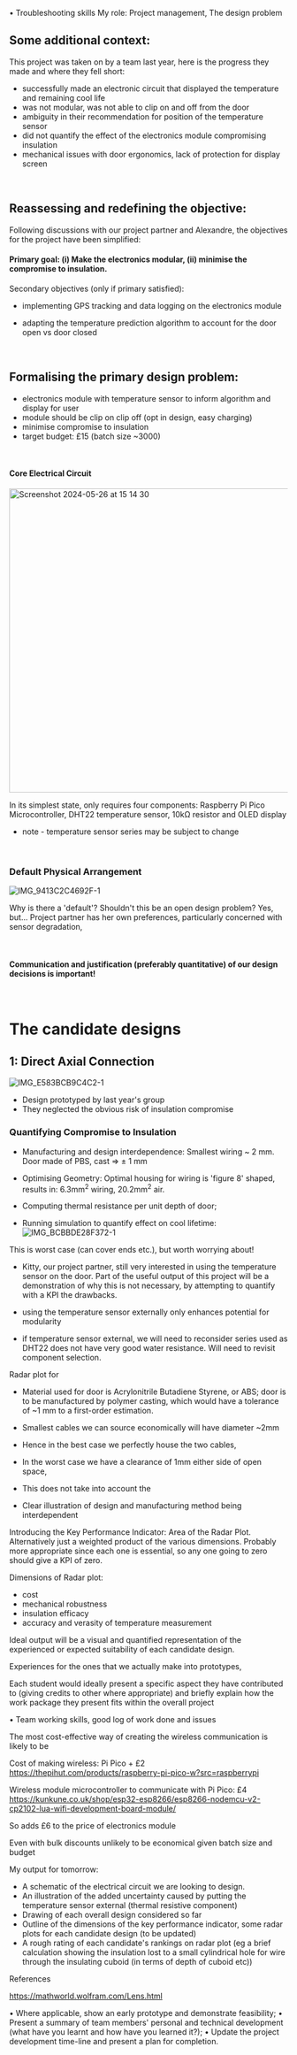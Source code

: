 • Troubleshooting skills 
My role: Project management, The design problem

## Some additional context:
This project was taken on by a team last year, here is the progress they made and where they fell short:

- successfully made an electronic circuit that displayed the temperature and remaining cool life
- was not modular, was not able to clip on and off from the door
- ambiguity in their recommendation for position of the temperature sensor
- did not quantify the effect of the electronics module compromising insulation
- mechanical issues with door ergonomics, lack of protection for display screen

<br />

## Reassessing and redefining the objective:

Following discussions with our project partner and Alexandre, the objectives for the project have been simplified:

#### Primary goal: (i) Make the electronics modular, (ii) minimise the compromise to insulation.

Secondary objectives (only if primary satisfied): 
- implementing GPS tracking and data logging on the electronics module
- adapting the temperature prediction algorithm to account for the door open vs door closed

  <br />

## Formalising the primary design problem:
- electronics module with temperature sensor to inform algorithm and display for user
- module should be clip on clip off (opt in design, easy charging)
- minimise compromise to insulation
- target budget: £15 (batch size ~3000)

<br />

#### Core Electrical Circuit

<img width="550" alt="Screenshot 2024-05-26 at 15 14 30" src="https://github.com/Technology-for-the-Poorest-Billion/2024-ideabatic-beam/assets/98609386/d8ad377c-824a-41d8-bdd4-f801853df728">

In its simplest state, only requires four components:
Raspberry Pi Pico Microcontroller, DHT22 temperature sensor, 10kΩ resistor and OLED display
* note - temperature sensor series may be subject to change

<br />

### Default Physical Arrangement

![IMG_9413C2C4692F-1](https://github.com/Technology-for-the-Poorest-Billion/2024-ideabatic-beam/assets/98609386/60c86eb5-2260-4c7b-bbe1-881a7b46c9ef)


Why is there a 'default'? Shouldn't this be an open design problem?
Yes, but...
Project partner has her own preferences, particularly concerned with sensor degradation, 

<br />

#### Communication and justification (preferably quantitative) of our design decisions is important!

<br />

# The candidate designs

## 1: Direct Axial Connection

![IMG_E583BCB9C4C2-1](https://github.com/Technology-for-the-Poorest-Billion/2024-ideabatic-beam/assets/98609386/3e06c55b-12ec-494d-95e8-133f6d736d58)


- Design prototyped by last year's group
- They neglected the obvious risk of insulation compromise

### Quantifying Compromise to Insulation

- Manufacturing and design interdependence:
 Smallest wiring ~ 2 mm. Door made of PBS, cast ⇒ ± 1 mm

- Optimising Geometry: Optimal housing for wiring is 'figure 8' shaped, results in: 6.3mm<sup>2</sup> wiring, 20.2mm<sup>2</sup> air.  

- Computing thermal resistance per unit depth of door;

- Running simulation to quantify effect on cool lifetime:
![IMG_BCBBDE28F372-1](https://github.com/Technology-for-the-Poorest-Billion/2024-ideabatic-beam/assets/98609386/4a8e9b9f-3947-4bb9-898e-086afd208efc)

This is worst case (can cover ends etc.), but worth worrying about! 

- Kitty, our project partner, still very interested in using the temperature sensor on the door. Part of the useful output of this project will be a demonstration of why this is not necessary, by attempting to quantify with a KPI the drawbacks. 




- using the temperature sensor externally only enhances potential for modularity
- if temperature sensor external, we will need to reconsider series used as DHT22 does not have very good water resistance. Will need to revisit component selection. 


Radar plot for 

- Material used for door is Acrylonitrile Butadiene Styrene, or ABS; door is to be manufactured by polymer casting, which would have a tolerance of ~1 mm to a first-order estimation.
- Smallest cables we can source economically will have diameter ~2mm
- Hence in the best case we perfectly house the two cables,
- In the worst case we have a clearance of 1mm either side of open space,
- This does not take into account the 

- Clear illustration of design and manufacturing method being interdependent 


Introducing the Key Performance Indicator: Area of the Radar Plot. Alternatively just a weighted product of the various dimensions. Probably more appropriate since each one is essential, so any one going to zero should give a KPI of zero. 

Dimensions of Radar plot:
- cost
- mechanical robustness
- insulation efficacy
- accuracy and verasity of temperature measurement

Ideal output will be a visual and quantified representation of the experienced or expected suitability of each candidate design.

Experiences for the ones that we actually make into prototypes, 


Each student would ideally present a specific aspect they have contributed to (giving credits to other where appropriate) and briefly explain how the work package they present fits within the overall project

• Team working skills, good log of work done and issues

The most cost-effective way of creating the wireless communication is likely to be 

Cost of making wireless:
Pi Pico + £2
https://thepihut.com/products/raspberry-pi-pico-w?src=raspberrypi

Wireless module microcontroller to communicate with Pi Pico: £4
https://kunkune.co.uk/shop/esp32-esp8266/esp8266-nodemcu-v2-cp2102-lua-wifi-development-board-module/

So adds £6 to the price of electronics module

Even with bulk discounts unlikely to be economical given batch size and budget



My output for tomorrow:
- A schematic of the electrical circuit we are looking to design. 
- An illustration of the added uncertainty caused by putting the temperature sensor external (thermal resistive component)
- Drawing of each overall design considered so far
- Outline of the dimensions of the key performance indicator, some radar plots for each candidate design (to be updated)
- A rough rating of each candidate's rankings on radar plot
(eg a brief calculation showing the insulation lost to a small cylindrical hole for wire through the insulating cuboid 
(in terms of depth of cuboid etc))



References

https://mathworld.wolfram.com/Lens.html


• Where applicable, show an early prototype and demonstrate feasibility;
• Present a summary of team members' personal and technical development (what have you learnt and how have you learned it?);
• Update the project development time-line and present a plan for completion.
